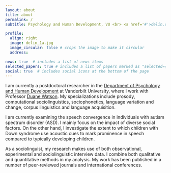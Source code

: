 ```yaml
---
layout: about
title: about
permalink: /
subtitle: Psychology and Human Development, VU <br> <a href='#'>delin.deng@gmail.com</a>. 

profile:
  align: right
  image: delin_1a.jpg
  image_circular: false # crops the image to make it circular
  address:

news: true  # includes a list of news items
selected_papers: true # includes a list of papers marked as "selected={true}"
social: true  # includes social icons at the bottom of the page
---
```


I am currently a postdoctoral researcher in the [Department of Psychology and Human Development](https://peabody.vanderbilt.edu/academics/departments/psych/) at Vanderbilt University, where I work with Professor [Duane Watson](https://www.vanderbilt.edu/psychological_sciences/bio/duane-watson). My specializations include prosody, computational sociolinguistics, sociophonetics, language variation and change, corpus linguistics and language acquisition.

I am currently examining the speech convergence in individuals with autism spectrum disorder (ASD). I mainly focus on the impact of diverse social factors. On the other hand, I investigate the extent to which children with Down syndrome use acoustic cues to mark prominence in speech compared to typically developing children.

As a sociolinguist, my research makes use of both observational, experimental and sociolinguistic interview data. I combine both qualitative and quantitative methods in my analysis. My work has been published in a number of peer-reviewed journals and international conferences.
